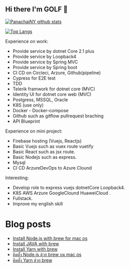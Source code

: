 ## Hi there I'm GOLF 👋

[![PanachaiNY github stats](https://github-readme-stats.vercel.app/api?username=panachainy&show_icons=true&hide=contribs)](https://github.com/panachainy)

[![Top Langs](https://github-readme-stats.vercel.app/api/top-langs/?username=panachainy&layout=compact)](https://github.com/panachainy)

Experience on work:

- Provide service by dotnet Core 2.1 plus
- Provide service by Loopback4
- Provide service by Spring MVC
- Provide service by Spring boot
- CI CD on Circleci, Arzure, Github(pipeline)
- Cypress for E2E test
- TDD
- Telerik framwork for dotnet core (MVC)
- Identity UI for dotnet core web (MVC)
- Postgress, MSSQL, Oracle
- K8S (use only)
- Docker - Docker-compose
- Github such as gitflow pullrequest braching
- API Blueprint

Experience on mini project:

- Firebase hosting (Vuejs, Reactjs)
- Basic Vuejs such as vuex route vuetify
- Basic React such as jsx route.
- Basic Nodejs such as express.
- Mysql
- CI CD ArzureDevOps to Azure Clound

Interesting:

- Develop role to express vuejs dotnetCore Loopback4.
- K8S AWS Arzure GoogleClound HuaweiCloud .
- Fullstack.
- Improve my english skill

# Blog posts
<!-- BLOG-POST-LIST:START -->
- [Install Node.js with brew for mac os](https://cornblog.netlify.app/en/posts/20200809/install-node-with-brew/)
- [Install JAVA with brew](https://cornblog.netlify.app/en/posts/20200809/install-java-with-brew/)
- [Install Yarn with brew](https://cornblog.netlify.app/en/posts/20200809/install-yarn-with-brew/)
- [ติดตั้ง Node.js ด้วย brew บน mac os](https://cornblog.netlify.app/th/posts/20200809/install-node-with-brew/)
- [ติดตั้ง Yarn ด้วย brew](https://cornblog.netlify.app/th/posts/20200809/install-yarn-with-brew/)
<!-- BLOG-POST-LIST:END -->

<!--
**panachainy/panachainy** is a ✨ _special_ ✨ repository because its `README.md` (this file) appears on your GitHub profile.

Here are some ideas to get you started:

- 🔭 I’m currently working on ...
- 🌱 I’m currently learning ...
- 👯 I’m looking to collaborate on ...
- 🤔 I’m looking for help with ...
- 💬 Ask me about ...
- 📫 How to reach me: ...
- 😄 Pronouns: ...
- ⚡ Fun fact: ...
-->
